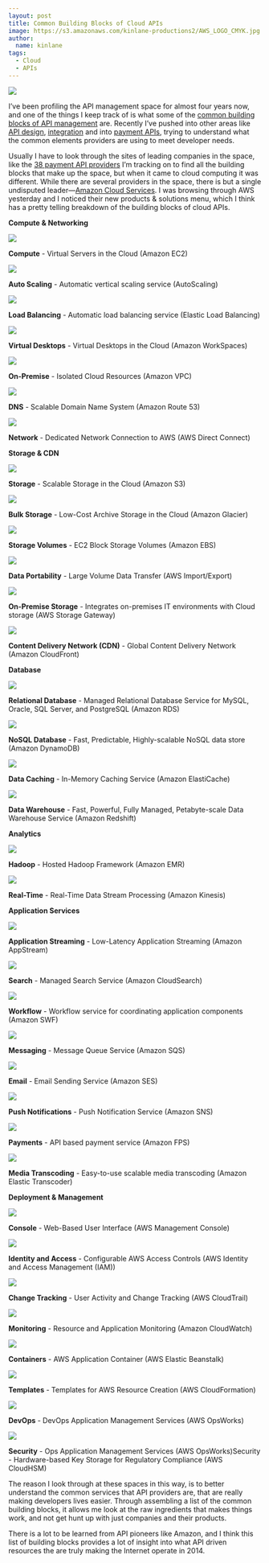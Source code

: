 ```yaml
---
layout: post
title: Common Building Blocks of Cloud APIs
image: https://s3.amazonaws.com/kinlane-productions2/AWS_LOGO_CMYK.jpg
author:
  name: kinlane
tags:
  - Cloud
  - APIs
---
```

[![](https://s3.amazonaws.com/kinlane-productions2/AWS_LOGO_CMYK.jpg)](http://aws.amazon.com/)

I’ve been profiling the API management space for almost four years now, and one of the things I keep track of is what some of the [common building blocks of API management](http://management.apievangelist.com/building-blocks.html) are. Recently I’ve pushed into other areas like [API design](http://design.apievangelist.com/building-blocks.html), [integration](http://integration.apievangelist.com/building-blocks.html) and into [payment APIs](http://payments.apievangelist.com/building-blocks.html), trying to understand what the common elements providers are using to meet developer needs.

Usually I have to look through the sites of leading companies in the space, like the [38 payment API providers](http://apievangelist.com/2014/02/26/payment-apis-that-i-am-watching/) I’m tracking on to find all the building blocks that make up the space, but when it came to cloud computing it was different. While there are several providers in the space, there is but a single undisputed leader—[Amazon Cloud Services](http://aws.amazon.com/). I was browsing through AWS yesterday and I noticed their new products & solutions menu, which I think has a pretty telling breakdown of the building blocks of cloud APIs.

**Compute & Networking**

![](http://kinlane-productions2.s3.amazonaws.com/api-evangelist-site/building-blocks/aws-compute.png)

**Compute** - Virtual Servers in the Cloud (Amazon EC2)

![](http://kinlane-productions2.s3.amazonaws.com/api-evangelist-site/building-blocks/aws-autoscaling.png)

**Auto Scaling** - Automatic vertical scaling service (AutoScaling)

![](http://kinlane-productions2.s3.amazonaws.com/api-evangelist-site/building-blocks/aws-loadbalancing.png)

**Load Balancing** - Automatic load balancing service (Elastic Load Balancing)

![](http://kinlane-productions2.s3.amazonaws.com/api-evangelist-site/building-blocks/aws-instance.png)

**Virtual Desktops** - Virtual Desktops in the Cloud (Amazon WorkSpaces)

![](http://kinlane-productions2.s3.amazonaws.com/api-evangelist-site/building-blocks/aws-network.png)

**On-Premise** - Isolated Cloud Resources (Amazon VPC)

![](http://kinlane-productions2.s3.amazonaws.com/api-evangelist-site/building-blocks/aws-route53.png)

**DNS** - Scalable Domain Name System (Amazon Route 53)

![](http://kinlane-productions2.s3.amazonaws.com/api-evangelist-site/building-blocks/aws-directconnect.png)

**Network** - Dedicated Network Connection to AWS (AWS Direct Connect)

**Storage & CDN**

![](http://kinlane-productions2.s3.amazonaws.com/api-evangelist-site/building-blocks/aws-s3.png)

**Storage** - Scalable Storage in the Cloud (Amazon S3)

![](http://kinlane-productions2.s3.amazonaws.com/api-evangelist-site/building-blocks/aws-glacier.png)

**Bulk Storage** - Low-Cost Archive Storage in the Cloud (Amazon Glacier)

![](http://kinlane-productions2.s3.amazonaws.com/api-evangelist-site/building-blocks/aws-ebs.png)

**Storage Volumes** - EC2 Block Storage Volumes (Amazon EBS)

![](http://kinlane-productions2.s3.amazonaws.com/api-evangelist-site/building-blocks/aws-importexport.png)

**Data Portability** - Large Volume Data Transfer (AWS Import/Export)

![](http://kinlane-productions2.s3.amazonaws.com/api-evangelist-site/building-blocks/aws-storagegateway.png)

**On-Premise Storage** - Integrates on-premises IT environments with Cloud storage (AWS Storage Gateway)

![](http://kinlane-productions2.s3.amazonaws.com/api-evangelist-site/building-blocks/aws-cloudfront.png)

**Content Delivery Network (CDN)** - Global Content Delivery Network (Amazon CloudFront)

**Database**

![](http://kinlane-productions2.s3.amazonaws.com/api-evangelist-site/building-blocks/aws-rds.png)

**Relational Database** - Managed Relational Database Service for MySQL, Oracle, SQL Server, and PostgreSQL (Amazon RDS)

![](http://kinlane-productions2.s3.amazonaws.com/api-evangelist-site/building-blocks/aws-dynamo.png)

**NoSQL Database** - Fast, Predictable, Highly-scalable NoSQL data store (Amazon DynamoDB)

![](http://kinlane-productions2.s3.amazonaws.com/api-evangelist-site/building-blocks/aws-elasticache.png)

**Data Caching** - In-Memory Caching Service (Amazon ElastiCache)

![](http://kinlane-productions2.s3.amazonaws.com/api-evangelist-site/building-blocks/aws-rds.png)

**Data Warehouse** - Fast, Powerful, Fully Managed, Petabyte-scale Data Warehouse Service (Amazon Redshift)

**Analytics**

![](http://kinlane-productions2.s3.amazonaws.com/api-evangelist-site/building-blocks/aws-emr.png)

**Hadoop** - Hosted Hadoop Framework (Amazon EMR)

![](http://kinlane-productions2.s3.amazonaws.com/api-evangelist-site/building-blocks/aws-kinesis.png)

**Real-Time** - Real-Time Data Stream Processing (Amazon Kinesis)

**Application Services**

![](http://kinlane-productions2.s3.amazonaws.com/api-evangelist-site/building-blocks/aws-appstream.png)

**Application Streaming** - Low-Latency Application Streaming (Amazon AppStream)

![](http://kinlane-productions2.s3.amazonaws.com/api-evangelist-site/building-blocks/aws-search.png)

**Search** - Managed Search Service (Amazon CloudSearch)

![](http://kinlane-productions2.s3.amazonaws.com/api-evangelist-site/building-blocks/aws-workflow.png)

**Workflow** - Workflow service for coordinating application components (Amazon SWF)

![](http://kinlane-productions2.s3.amazonaws.com/api-evangelist-site/building-blocks/aws-sqs.png)

**Messaging** - Message Queue Service (Amazon SQS)

![](http://kinlane-productions2.s3.amazonaws.com/api-evangelist-site/building-blocks/aws-ses.png)

**Email** - Email Sending Service (Amazon SES)

![](http://kinlane-productions2.s3.amazonaws.com/api-evangelist-site/building-blocks/aws-sns.png)

**Push Notifications** - Push Notification Service (Amazon SNS)

![](http://kinlane-productions2.s3.amazonaws.com/api-evangelist-site/building-blocks/bw-dollar-sign.png)

**Payments** - API based payment service (Amazon FPS)

![](http://kinlane-productions2.s3.amazonaws.com/api-evangelist-site/building-blocks/aws-transcoding.png)

**Media Transcoding** - Easy-to-use scalable media transcoding (Amazon Elastic Transcoder)

**Deployment & Management**

![](http://kinlane-productions2.s3.amazonaws.com/api-evangelist-site/building-blocks/aws-console.png)

**Console** - Web-Based User Interface (AWS Management Console)

![](http://kinlane-productions2.s3.amazonaws.com/api-evangelist-site/building-blocks/aws-iam.png)

**Identity and Access** - Configurable AWS Access Controls (AWS Identity and Access Management (IAM))

![](http://kinlane-productions2.s3.amazonaws.com/api-evangelist-site/building-blocks/aws-cloud.png)

**Change Tracking** - User Activity and Change Tracking (AWS CloudTrail)

![](http://kinlane-productions2.s3.amazonaws.com/api-evangelist-site/building-blocks/aws-cloudwatch.png)

**Monitoring** - Resource and Application Monitoring (Amazon CloudWatch)

![](http://kinlane-productions2.s3.amazonaws.com/api-evangelist-site/building-blocks/aws-elasticbeanstalk.png)

**Containers** - AWS Application Container (AWS Elastic Beanstalk)

![](http://kinlane-productions2.s3.amazonaws.com/api-evangelist-site/building-blocks/aws-cloudformations.png)

**Templates** - Templates for AWS Resource Creation (AWS CloudFormation)

![](http://kinlane-productions2.s3.amazonaws.com/api-evangelist-site/building-blocks/aws-opsworks.png)

**DevOps** - DevOps Application Management Services (AWS OpsWorks)

![](http://kinlane-productions2.s3.amazonaws.com/api-evangelist-site/building-blocks/aws-hsm.png)

**Security** - Ops Application Management Services (AWS OpsWorks)Security - Hardware-based Key Storage for Regulatory Compliance (AWS CloudHSM)

The reason I look through at these spaces in this way, is to better understand the common services that API providers are, that are really making developers lives easier. Through assembling a list of the common building blocks, it allows me look at the raw ingredients that makes things work, and not get hunt up with just companies and their products.

There is a lot to be learned from API pioneers like Amazon, and I think this list of building blocks provides a lot of insight into what API driven resources the are truly making the Internet operate in 2014.